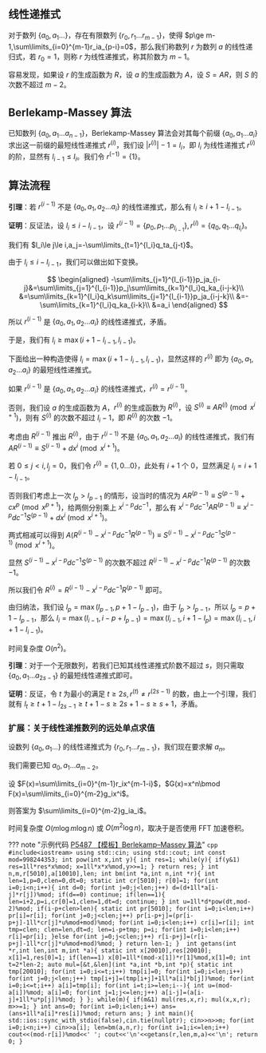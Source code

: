 ## 线性递推式

对于数列 $\{a_0,a_1 \dots\}$，存在有限数列 $\{r_0,r_1\dots r_{m-1}\}$，使得 $p\ge m-1,\sum\limits_{i=0}^{m-1}r_ia_{p-i}=0$，那么我们称数列 $r$ 为数列 $a$ 的线性递归式，若 $r_0=1$，则称 $r$ 为线性递推式，称其阶数为 $m-1$。

容易发现，如果设 $r$ 的生成函数为 $R$，设 $a$ 的生成函数为 $A$，设 $S=AR$，则 $S$ 的次数不超过 $m-2$。

## Berlekamp-Massey 算法

已知数列 $\{a_0,a_1\dots a_{n-1}\}$，Berlekamp-Massey 算法会对其每个前缀 $\{a_0,a_1\dots a_i\}$ 求出这一前缀的最短线性递推式 $r^{(i)}$，我们设 $|r^{(i)}|-1=l_i$，即 $l_i$ 为线性递推式 $r^{(i)}$ 的阶，显然有 $l_{i-1}\le l_i$。我们令 $r^{(-1)}=\{1\}$。

## 算法流程

**引理**：若 $r^{(i-1)}$ 不是 $\{a_0,a_1,a_2\dots a_i\}$ 的线性递推式，那么有 $l_i\ge i+1-l_{i-1}$。

**证明**：反证法，设 $l_i\le i-l_{i-1}$，设 $r^{(i-1)}=\{p_0,p_1\dots p_{l_{i-1}}\},r^{(i)}=\{q_0,q_1\dots q_{l_i}\}$。

我们有 $l_i\le j\le i,a_j=-\sum\limits_{t=1}^{l_i}q_ta_{j-t}$。

由于 $l_i\le i-l_{i-1}$，我们可以做出如下变换。

$$
\begin{aligned}
-\sum\limits_{j=1}^{l_{i-1}}p_ja_{i-j}&=\sum\limits_{j=1}^{l_{i-1}}p_j\sum\limits_{k=1}^{l_i}q_ka_{i-j-k}\\
&=\sum\limits_{k=1}^{l_i}q_k\sum\limits_{j=1}^{l_{i-1}}p_ja_{i-j-k}\\
&=-\sum\limits_{k=1}^{l_i}q_ka_{i-k}\\
&=a_i
\end{aligned}
$$

所以 $r^{(i-1)}$ 是 $\{a_0,a_1,a_2\dots a_i\}$ 的线性递推式，矛盾。

于是，我们有 $l_i\ge \max(i+1-l_{i-1},l_{i-1})$。

下面给出一种构造使得 $l_i=\max(i+1-l_{i-1},l_{i-1})$，显然这样的 $r^{(i)}$ 即为 $\{a_0,a_1,a_2\dots a_i\}$ 的最短线性递推式。

如果 $r^{(i-1)}$ 是 $\{a_0,a_1,a_2\dots a_i\}$ 的线性递推式，$r^{(i)}=r^{(i-1)}$。

否则，我们设 $a$ 的生成函数为 $A$，$r^{(i)}$ 的生成函数为 $R^{(i)}$，设 $S^{(i)}\equiv AR^{(i)}\pmod{x^{i+1}}$，则有 $S^{(i)}$ 的次数不超过 $l_i-1$，即 $R^{(i)}$ 的次数 $-1$。

考虑由 $R^{(i-1)}$ 推出 $R^{(i)}$，由于 $r^{(i-1)}$ 不是 $\{a_0,a_1,a_2\dots a_i\}$ 的线性递推式，我们有 $AR^{(i-1)}\equiv S^{(i-1)}+dx^i\pmod{x^{i+1}}$。

若 $0\le j< i,l_j=0$，我们令 $r^{(i)}=\{1,0\dots 0\}$，此处有 $i+1$ 个 $0$，显然满足 $l_i=i+1-l_{i-1}$。

否则我们考虑上一次 $l_p>l_{p-1}$ 的情形，设当时的情况为 $AR^{(p-1)}\equiv S^{(p-1)}+cx^p\pmod{x^{p+1}}$，给两侧分别乘上 $x^{i-p}dc^{-1}$，那么有 $x^{i-p}dc^{-1}AR^{(p-1)}\equiv x^{i-p}dc^{-1}S^{(p-1)}+dx^i\pmod {x^{i+1}}$。

两式相减可以得到 $A(R^{(i-1)}-x^{i-p}dc^{-1}R^{(p-1)})\equiv S^{(i-1)}-x^{i-p}dc^{-1}S^{(p-1)}\pmod {x^{i+1}}$。

显然 $S^{(i-1)}-x^{i-p}dc^{-1}S^{(p-1)}$ 的次数不超过 $R^{(i-1)}-x^{i-p}dc^{-1}R^{(p-1)}$ 的次数 $-1$。

所以我们令 $R^{(i)}=R^{(i-1)}-x^{i-p}dc^{-1}R^{(p-1)}$ 即可。

由归纳法，我们设 $l_p=\max(l_{p-1},p+1-l_{p-1})$，由于 $l_p>l_{p-1}$，所以 $l_p=p+1-l_{p-1}$，那么 $l_i=\max(l_{i-1},i-p+l_{p-1})=\max(l_{i-1},i+1-l_p)=\max(l_{i-1},i+1-l_{i-1})$。

时间复杂度 $O(n^2)$。

**引理**：对于一个无限数列，若我们已知其线性递推式阶数不超过 $s$，则只需取 $\{a_0,a_1\dots a_{2s-1}\}$ 的最短线性递推式即可。

**证明**：反证，令 $t$ 为最小的满足 $t\ge 2s,r^{(t)}\ne r^{(2s-1)}$ 的数，由上一个引理，我们就有 $l_t\ge t+1-l_{2s-1}\ge t+1-s\ge 2s+1-s\ge s+1$，矛盾。

### 扩展：关于线性递推数列的远处单点求值

设数列 $\{a_0,a_1\dots \}$ 的线性递推式为 $\{r_0,r_1\dots r_{m-1}\}$，我们现在要求解 $a_n$。

我们需要已知 $a_0,a_1\dots a_{m-2}$。

设 $F(x)=\sum\limits_{i=0}^{m-1}r_ix^{m-1-i}$，$G(x)=x^n\bmod F(x)=\sum\limits_{i=0}^{m-2}g_ix^i$。

则答案为 $\sum\limits_{i=0}^{m-2}g_ia_i$。

时间复杂度 $O(m\log m\log n)$ 或 $O(m^2\log n)$，取决于是否使用 FFT 加速卷积。

??? note "示例代码 [P5487 【模板】Berlekamp–Massey 算法](https://www.luogu.com.cn/problem/P5487)"
    ```cpp
    #include<iostream>
    using std::cin;
    using std::cout;
    int const mod=998244353;
    int pow(int x,int y){
        int res=1;
        while(y){
            if(y&1) res=1ll*res*x%mod;
            x=1ll*x*x%mod,y>>=1;
        }
        return res;
    }
    int n,m,r[5010],a[10010],len;
    int bm(int *a,int n,int *r){
        int len=1,p=0,clen=0,dt=0;
        static int cr[5010];
        r[0]=1;
        for(int i=0;i<n;i++){
            int d=0;
            for(int j=0;j<len;j++) d=(d+1ll*a[i-j]*r[j])%mod;
            if(d==0) continue;
            if(len==1){
                len=i+2,p=i,cr[0]=1,clen=1,dt=d;
                continue;
            }
            int u=1ll*d*pow(dt,mod-2)%mod;
            if(i-p+clen>len){
                static int pr[5010];
                for(int i=0;i<len;i++) pr[i]=r[i];
                for(int j=0;j<clen;j++) pr[i-p+j]=(pr[i-p+j]-1ll*cr[j]*u%mod+mod)%mod;
                for(int i=0;i<len;i++) cr[i]=r[i];
                int tmp=clen;
                clen=len,dt=d;
                len=i-p+tmp;
                p=i;
                for(int i=0;i<len;i++) r[i]=pr[i];
            }else for(int j=0;j<clen;j++) r[i-p+j]=(r[i-p+j]-1ll*cr[j]*u%mod+mod)%mod;
        }
        return len-1;
    } 
    int getans(int *r,int len,int m,int *a){
        static int x[20010],res[20010];
        x[1]=1,res[0]=1;
        if(len==1) x[0]=1ll*(mod-x[1])*r[1]%mod,x[1]=0;
        int t=2*len-2;
        auto mul=[&t,&len](int *a,int *b,int *p){
            static int tmp[20010];
            for(int i=0;i<=t;i++) tmp[i]=0;
            for(int i=0;i<len;i++) for(int j=0;j<len;j++) tmp[i+j]=(tmp[i+j]+1ll*a[i]*b[j])%mod;
            for(int i=0;i<=t;i++) a[i]=tmp[i];
            for(int i=t;i>=len;i--){
                int u=(mod-a[i])%mod;
                a[i]=0;
                for(int j=1;j<=len;j++) a[i-j]=(a[i-j]+1ll*u*p[j])%mod;
            }
        };
        while(m){
            if(m&1) mul(res,x,r);
            mul(x,x,r);
            m>>=1;
        }
        int ans=0;
        for(int i=0;i<len;i++) ans=(ans+1ll*a[i]*res[i])%mod;
        return ans;
    }
    int main(){
        std::ios::sync_with_stdio(false),cin.tie(nullptr);
        cin>>n>>m;
        for(int i=0;i<n;i++) cin>>a[i];
        len=bm(a,n,r);
        for(int i=1;i<=len;i++) cout<<(mod-r[i])%mod<<' ';
        cout<<'\n'<<getans(r,len,m,a)<<'\n';
        return 0;
    }
    ```

